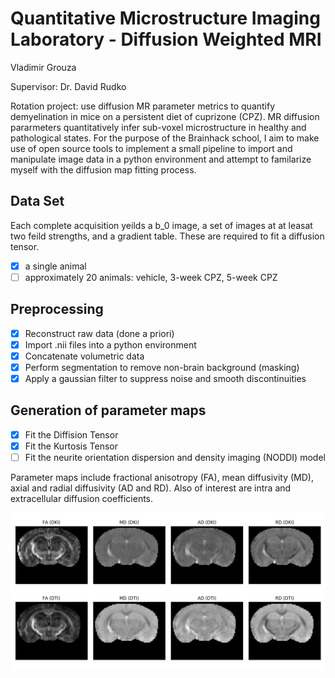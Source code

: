 Quantitative Microstructure Imaging Laboratory - Diffusion Weighted MRI
=============

Vladimir Grouza

Supervisor: Dr. David Rudko

Rotation project: use diffusion MR parameter metrics to quantify demyelination in mice on a persistent diet of cuprizone (CPZ). MR diffusion pararmeters quantitatively infer sub-voxel microstructure in healthy and pathological states. For the purpose of the Brainhack school, I aim to make use of open source tools to implement a small pipeline to import and manipulate image data in a python environment and attempt to familarize myself with the diffusion map fitting process. 

## Data Set ##

Each complete acquisition yeilds a b_0 image, a set of images at at leasat two feild strengths, and a gradient table. These are required to fit a diffusion tensor.

- [x] a single animal
- [ ] approximately 20 animals: vehicle, 3-week CPZ, 5-week CPZ 

## Preprocessing ## 
- [x] Reconstruct raw data (done a priori)
- [x] Import .nii files into a python environment
- [x] Concatenate volumetric data 
- [x] Perform segmentation to remove non-brain background (masking)
- [x] Apply a gaussian filter to suppress noise and smooth discontinuities

## Generation of parameter maps
- [x] Fit the Diffision Tensor
- [x] Fit the Kurtosis Tensor
- [ ] Fit the  neurite orientation dispersion and density imaging (NODDI) model

Parameter maps include fractional anisotropy (FA), mean diffusivity (MD), axial and radial diffusivity (AD and RD). Also of interest are intra and extracellular diffusion coefficients. 


![picture alt](https://github.com/mtl-brainhack-school-2019/qmil-dwi/blob/master/axial_Diffusion_tensor_measures_from_DTI_and_DKI.png "Title is optional")
